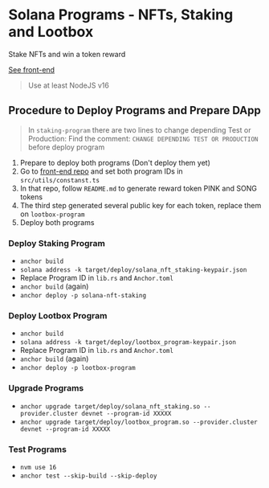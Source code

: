 # Solana Programs - NFTs, Staking and Lootbox

Stake NFTs and win a token reward

[See front-end](https://github.com/KevinFiorentino/solana-staking-lootbox-ui)

> Use at least NodeJS v16

## Procedure to Deploy Programs and Prepare DApp

> In `staking-program` there are two lines to change depending Test or Production: Find the comment: `CHANGE DEPENDING TEST OR PRODUCTION` before deploy program

1. Prepare to deploy both programs (Don't deploy them yet)
2. Go to [front-end repo](https://github.com/KevinFiorentino/solana-staking-lootbox-ui) and set both program IDs in `src/utils/constanst.ts`
3. In that repo, follow `README.md` to generate reward token PINK and SONG tokens
4. The third step generated several public key for each token, replace them on `lootbox-program`
5. Deploy both programs

### Deploy Staking Program

- `anchor build`
- `solana address -k target/deploy/solana_nft_staking-keypair.json`
- Replace Program ID in `lib.rs` and `Anchor.toml`
- `anchor build` (again)
- `anchor deploy -p solana-nft-staking`

### Deploy Lootbox Program

- `anchor build`
- `solana address -k target/deploy/lootbox_program-keypair.json`
- Replace Program ID in `lib.rs` and `Anchor.toml`
- `anchor build` (again)
- `anchor deploy -p lootbox-program`

### Upgrade Programs

- `anchor upgrade target/deploy/solana_nft_staking.so --provider.cluster devnet --program-id XXXXX`
- `anchor upgrade target/deploy/lootbox_program.so --provider.cluster devnet --program-id XXXXX`

### Test Programs

- `nvm use 16`
- `anchor test --skip-build --skip-deploy`

